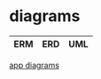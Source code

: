 # diagrams

| ERM  | ERD | UML |
|------|-----|-----|

<a href='https://app.diagrams.net/' target="_blank">app diagrams</a>
